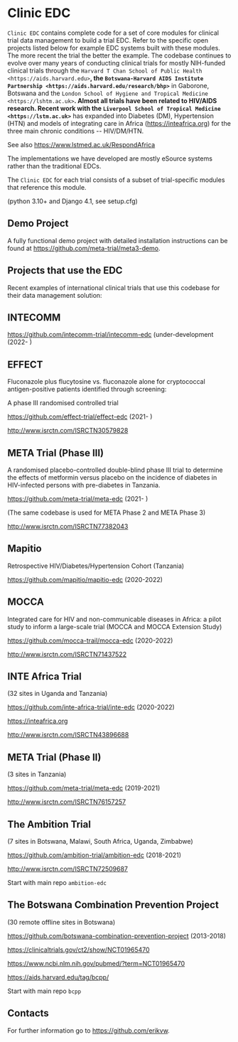 Clinic EDC
==========

``Clinic EDC`` contains complete code for a set of core modules for clinical trial data management to build a trial EDC. Refer to the specific open projects listed below for example EDC systems built with these modules. The more recent the trial the better the example. The codebase continues to evolve over many years of conducting clinical trials for mostly NIH-funded clinical trials through the `Harvard T Chan School of Public Health <https://aids.harvard.edu>`__, the `Botswana-Harvard AIDS Institute Partnership <https://aids.harvard.edu/research/bhp>`__ in Gaborone, Botswana and the `London School of Hygiene and Tropical Medicine <https://lshtm.ac.uk>`__. Almost all trials have been related to HIV/AIDS research. Recent work with the `Liverpool School of Tropical Medicine <https://lstm.ac.uk>`__ has expanded into Diabetes (DM), Hypertension (HTN) and models of integrating care in Africa (https://inteafrica.org) for the three main chronic conditions -- HIV/DM/HTN.

See also https://www.lstmed.ac.uk/RespondAfrica

The implementations we have developed are mostly eSource systems rather than the traditional EDCs.

The ``Clinic EDC`` for each trial consists of a subset of trial-specific modules that reference this module.

(python 3.10+ and Django 4.1, see setup.cfg)

Demo Project
------------

A fully functional demo project with detailed installation instructions can be found at https://github.com/meta-trial/meta3-demo.

Projects that use the EDC
-------------------------
Recent examples of international clinical trials that use this codebase for their data management solution:

INTECOMM
--------

https://github.com/intecomm-trial/intecomm-edc (under-development (2022- )

EFFECT
------
Fluconazole plus flucytosine vs. fluconazole alone for cryptococcal antigen-positive patients identified through screening:

A phase III randomised controlled trial

https://github.com/effect-trial/effect-edc (2021- )

http://www.isrctn.com/ISRCTN30579828

META Trial (Phase III)
----------------------
A randomised placebo-controlled double-blind phase III trial to determine the effects of metformin versus placebo on the incidence of diabetes in HIV-infected persons with pre-diabetes in Tanzania.

https://github.com/meta-trial/meta-edc (2021- )

(The same codebase is used for META Phase 2 and META Phase 3)

http://www.isrctn.com/ISRCTN77382043

Mapitio
-------

Retrospective HIV/Diabetes/Hypertension Cohort (Tanzania)

https://github.com/mapitio/mapitio-edc (2020-2022)

MOCCA
-----

Integrated care for HIV and non-communicable diseases in Africa: a pilot study to inform a large-scale trial (MOCCA and MOCCA Extension Study)

https://github.com/mocca-trail/mocca-edc (2020-2022)

http://www.isrctn.com/ISRCTN71437522

INTE Africa Trial
-----------------

(32 sites in Uganda and Tanzania)

https://github.com/inte-africa-trial/inte-edc (2020-2022)

https://inteafrica.org

http://www.isrctn.com/ISRCTN43896688

META Trial (Phase II)
---------------------

(3 sites in Tanzania)

https://github.com/meta-trial/meta-edc (2019-2021)

http://www.isrctn.com/ISRCTN76157257


The Ambition Trial
------------------


(7 sites in Botswana, Malawi, South Africa, Uganda, Zimbabwe)

https://github.com/ambition-trial/ambition-edc (2018-2021)

http://www.isrctn.com/ISRCTN72509687

Start with main repo `ambition-edc`

The Botswana Combination Prevention Project
-------------------------------------------

(30 remote offline sites in Botswana)

https://github.com/botswana-combination-prevention-project (2013-2018)

https://clinicaltrials.gov/ct2/show/NCT01965470

https://www.ncbi.nlm.nih.gov/pubmed/?term=NCT01965470

https://aids.harvard.edu/tag/bcpp/

Start with main repo `bcpp`

Contacts
--------

For further information go to https://github.com/erikvw.
